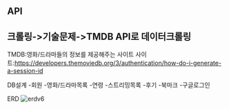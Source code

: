 API
-
크롤링->기술문제->TMDB API로 데이터크롤링
---------------
TMDB:영화/드라마들의 정보를 제공해주는 사이트
사이트:https://developers.themoviedb.org/3/authentication/how-do-i-generate-a-session-id


DB설계
 -회원
 -영화/드라마목록
 -연령
 -스트리밍목록
 -후기
 -북마크
 -구글로그인

ERD
![erdv6](https://user-images.githubusercontent.com/118873482/204701646-95e23096-7597-40f9-a860-c8c733e295fe.PNG)


